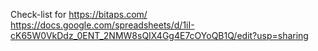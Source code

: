 Check-list for https://bitaps.com/
https://docs.google.com/spreadsheets/d/1iI-cK65W0VkDdz_0ENT_2NMW8sQIX4Gg4E7cOYoQB1Q/edit?usp=sharing
